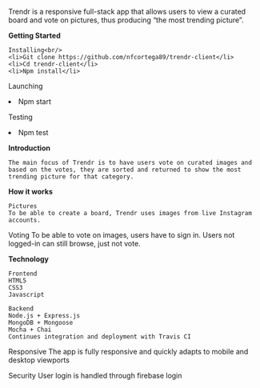 Trendr is a responsive full-stack app that allows users to view a curated board and vote on pictures, thus producing “the most trending picture”.


<b>Getting Started</b>

	Installing<br/>
    <li>Git clone https://github.com/nfcortega89/trendr-client</li>
    <li>Cd trendr-client</li>
    <li>Npm install</li>

  Launching
    <li>Npm start</li>

  Testing
    <li>Npm test</li>

<b>Introduction</b>

	The main focus of Trendr is to have users vote on curated images and based on the votes, they are sorted and returned to show the most trending picture for that category.

<b>How it works</b>

	Pictures
    To be able to create a board, Trendr uses images from live Instagram accounts.

  Voting
    To be able to vote on images, users have to sign in. Users not logged-in can still browse, just not vote.

<b>Technology</b>

	Frontend
    HTML5
    CSS3
    Javascript

 	Backend
    Node.js + Express.js
    MongoDB + Mongoose
    Mocha + Chai
    Continues integration and deployment with Travis CI

  Responsive
    The app is fully responsive and quickly adapts to mobile and desktop viewports

  Security
    User login is handled through firebase login
